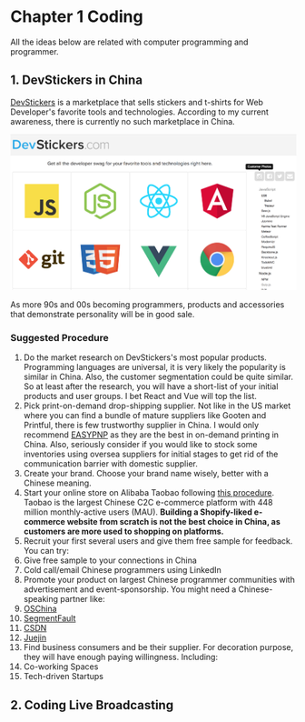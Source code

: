 # Chapter 1 Coding
All the ideas below are related with computer programming and programmer.

## 1. DevStickers in China
[DevStickers](https://devstickers.com/) is a marketplace that sells stickers and t-shirts for Web Developer's favorite tools and technologies. According to my current awareness, there is currently no such marketplace in China.

![DevStickers](images/chapter1/DevStickers.png)

As more 90s and 00s becoming programmers, products and accessories that demonstrate personality will be in good sale.

### Suggested Procedure
1. Do the market research on DevStickers's most popular products. Programming languages are universal, it is very likely the popularity is similar in China. Also, the customer segmentation could be quite similar. So at least after the research, you will have a short-list of your initial products and user groups. I bet React and Vue will top the list.
2. Pick print-on-demand drop-shipping supplier. Not like in the US market where you can find a bundle of mature suppliers like Gooten and Printful, there is few trustworthy supplier in China. I would only recommend [EASYPNP](http://easypnp.com/) as they are the best in on-demand printing in China. Also, seriously consider if you would like to stock some inventories using oversea suppliers for initial stages to get rid of the communication barrier with domestic supplier.
3. Create your brand. Choose your brand name wisely, better with a Chinese meaning.
4. Start your online store on Alibaba Taobao following [this procedure](https://world.taobao.com/helper/knowledge.htm?kid=6563218). Taobao is the largest Chinese C2C e-commerce platform with 448 million monthly-active users (MAU). **Building a Shopify-liked e-commerce website from scratch is not the best choice in China, as customers are more used to shopping on platforms.**
4. Recruit your first several users and give them free sample for feedback. You can try:
  1. Give free sample to your connections in China
  2. Cold call/email Chinese programmers using LinkedIn
5. Promote your product on largest Chinese programmer communities with advertisement and event-sponsorship. You might need a Chinese-speaking partner like:
  1. [OSChina](https://www.oschina.net/)
  2. [SegmentFault](https://segmentfault.com/)
  3. [CSDN](https://www.csdn.net/)
  4. [Juejin](https://juejin.im/)
6. Find business consumers and be their supplier. For decoration purpose, they will have enough paying willingness. Including:
  1. Co-working Spaces
  2. Tech-driven Startups

## 2. Coding Live Broadcasting
